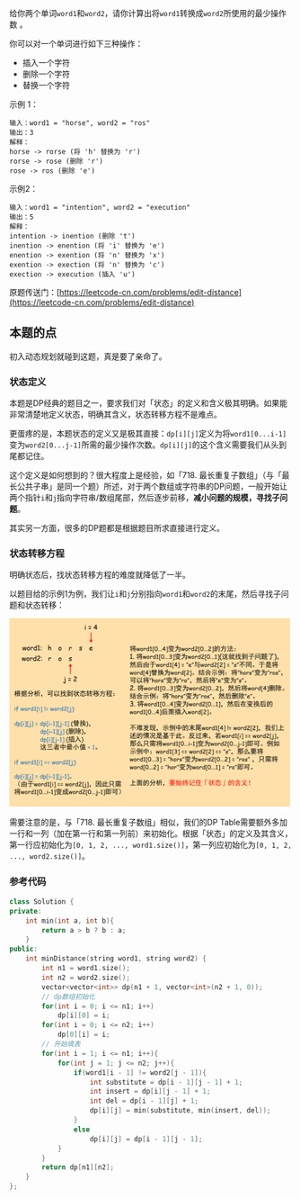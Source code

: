 给你两个单词`word1`和`word2`，请你计算出将`word1`转换成`word2`所使用的最少操作数 。

你可以对一个单词进行如下三种操作：

+ 插入一个字符
+ 删除一个字符
+ 替换一个字符

示例 1：

``` text
输入：word1 = "horse", word2 = "ros"
输出：3
解释：
horse -> rorse (将 'h' 替换为 'r')
rorse -> rose (删除 'r')
rose -> ros (删除 'e')
```

示例2：

``` text
输入：word1 = "intention", word2 = "execution"
输出：5
解释：
intention -> inention (删除 't')
inention -> enention (将 'i' 替换为 'e')
enention -> exention (将 'n' 替换为 'x')
exention -> exection (将 'n' 替换为 'c')
exection -> execution (插入 'u')
```

原题传送门：[https://leetcode-cn.com/problems/edit-distance](https://leetcode-cn.com/problems/edit-distance)

## 本题的点

初入动态规划就碰到这题，真是要了亲命了。

### 状态定义

本题是DP经典的题目之一，要求我们对「状态」的定义和含义极其明确。如果能非常清楚地定义状态，明确其含义，状态转移方程不是难点。

更蛋疼的是，本题状态的定义又是极其直接：`dp[i][j]`定义为将`word1[0...i-1]`变为`word2[0...j-1]`所需的最少操作次数。`dp[i][j]`的这个含义需要我们从头到尾都记住。

这个定义是如何想到的？很大程度上是经验，如「718. 最长重复子数组」（与「最长公共子串」是同一个题）所述，对于两个数组或字符串的DP问题，一般开始让两个指针`i`和`j`指向字符串/数组尾部，然后逐步前移，**减小问题的规模，寻找子问题**。

其实另一方面，很多的DP题都是根据题目所求直接进行定义。

### 状态转移方程

明确状态后，找状态转移方程的难度就降低了一半。

以题目给的示例1为例，我们让`i`和`j`分别指向`word1`和`word2`的末尾，然后寻找子问题和状态转移：

![状态转移分析](./编辑距离/状态转移分析.png)

需要注意的是，与「718. 最长重复子数组」相似，我们的DP Table需要额外多加一行和一列（加在第一行和第一列前）来初始化。根据「状态」的定义及其含义，第一行应初始化为`[0, 1, 2, ..., word1.size()]`，第一列应初始化为`[0, 1, 2, ..., word2.size()]`。

### 参考代码

``` c++
class Solution {
private:
    int min(int a, int b){
        return a > b ? b : a;
    }
public:
    int minDistance(string word1, string word2) {
        int n1 = word1.size();
        int n2 = word2.size();
        vector<vector<int>> dp(n1 + 1, vector<int>(n2 + 1, 0));
		// dp数组初始化
        for(int i = 0; i <= n1; i++)
            dp[i][0] = i;
        for(int i = 0; i <= n2; i++)
            dp[0][i] = i;
		// 开始填表
        for(int i = 1; i <= n1; i++){
            for(int j = 1; j <= n2; j++){
                if(word1[i - 1] != word2[j - 1]){
                    int substitute = dp[i - 1][j - 1] + 1;
                    int insert = dp[i][j - 1] + 1;
                    int del = dp[i - 1][j] + 1;
                    dp[i][j] = min(substitute, min(insert, del));
                }
                else
                    dp[i][j] = dp[i - 1][j - 1];
            }
        }
        return dp[n1][n2];
    }
};
```
